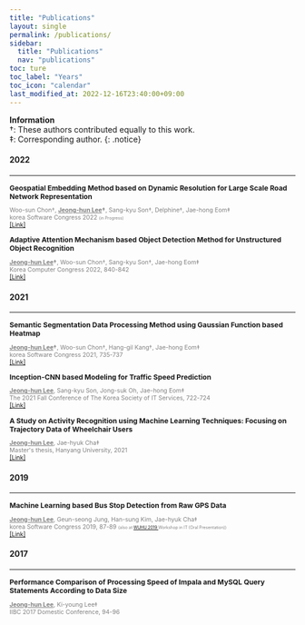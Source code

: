 ```yaml
---
title: "Publications"
layout: single
permalink: /publications/
sidebar:
  title: "Publications"
  nav: "publications"
toc: ture
toc_label: "Years"
toc_icon: "calendar"
last_modified_at: 2022-12-16T23:40:00+09:00
---
```


**Information**  
†: These authors contributed equally to this work.  
‡: Corresponding author.
{: .notice}

#### 2022
---
<p style="font-size: 0.875em; margin-bottom: 0px;">
    <b>Geospatial Embedding Method based on Dynamic Resolution for Large Scale Road Network Representation</b>
</p>
<p style="font-size: 0.75em; color: gray;">
    Woo-sun Chon†, <b><u>Jeong-hun Lee</u>†</b>, Sang-kyu Son†, Delphine†, Jae-hong Eom‡<br/>
    korea Software Congress 2022
    <span style="font-size: 0.688em; color: gray;">
        (in Progress)<br/>
    </span>
    <a href="https://www.kiise.or.kr/conference/KSC/2022/">
        [Link]
    </a>
</p>

<p style="font-size: 0.875em; margin-bottom: 0px;">
    <b>Adaptive Attention Mechanism based Object Detection Method for Unstructured Object Recognition</b>
</p>
<p style="font-size: 0.75em; color: gray;">
    <b><u>Jeong-hun Lee</u>†</b>, Woo-sun Chon†, Sang-kyu Son†, Jae-hong Eom‡<br/>
    Korea Computer Congress 2022, 840-842<br>
    <a href="https://www.dbpia.co.kr/journal/articleDetail?nodeId=NODE11113491">
        [Link]
    </a>
</p>

#### 2021
---
<p style="font-size: 0.875em; margin-bottom: 0px;">
    <b>Semantic Segmentation Data Processing Method using Gaussian Function based Heatmap</b>
</p>
<p style="font-size: 0.75em; color: gray;">
    <b><u>Jeong-hun Lee</u>†</b>, Woo-sun Chon†, Hang-gil Kang†, Jae-hong Eom‡<br/>
    korea Software Congress 2021, 735-737<br/>
    <a href="https://www.dbpia.co.kr/Journal/articleDetail?nodeId=NODE11035835">
        [Link]
    </a>
</p>

<p style="font-size: 0.875em; margin-bottom: 0px;">
    <b>Inception-CNN based Modeling for Traffic Speed Prediction</b>
</p>
<p style="font-size: 0.75em; color: gray;">
    <b><u>Jeong-hun Lee</u></b>, Sang-kyu Son, Jong-suk Oh, Jae-hong Eom‡<br/>
    The 2021 Fall Conference of The Korea Society of IT Services, 722-724<br/>
    <a href="https://www.itservice.or.kr/data02.html?bmode=read&bid=data1&id_no=762&l=1">
        [Link]
    </a>
</p>

<p style="font-size: 0.875em; margin-bottom: 0px;">
    <b>A Study on Activity Recognition using Machine Learning Techniques: Focusing on Trajectory Data of Wheelchair Users</b>
</p>
<p style="font-size: 0.75em; color: gray;">
    <b><u>Jeong-hun Lee</u></b>, Jae-hyuk Cha‡<br/>
    Master's thesis, Hanyang University, 2021<br/>
    <a href="https://repository.hanyang.ac.kr/handle/20.500.11754/158938">
        [Link]
    </a>
</p>

#### 2019
---
<p style="font-size: 0.875em; margin-bottom: 0px;">
    <b>Machine Learning based Bus Stop Detection from Raw GPS Data</b>
</p>
<p style="font-size: 0.75em; color: gray;">
    <b><u>Jeong-hun Lee</u></b>, Geun-seong Jung, Han-sung Kim, Jae-hyuk Cha‡<br/>
    korea Software Congress 2019, 87-89
    <span style="font-size: 0.688em; color: gray;">
        (also at
        <a href="https://www.ftsm.ukm.my/wuhu2019/WUHU%202019%20PROGRAMME%20BOOK%201.pdf">
           WUHU 2019
        </a>
        Workshop in IT (Oral Presentation))<br/>
    </span>
    <a href="https://www.dbpia.co.kr/journal/articleDetail?nodeId=NODE09301494">
        [Link]
    </a>
</p>

#### 2017
---
<p style="font-size: 0.875em; margin-bottom: 0px;">
    <b>Performance Comparison of Processing Speed of Impala and MySQL Query Statements According to Data Size</b>
</p>
<p style="font-size: 0.75em; color: gray;">
    <b><u>Jeong-hun Lee</u></b>, Ki-young Lee‡<br/>
    IIBC 2017 Domestic Conference, 94-96
</p>